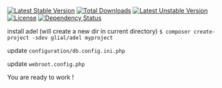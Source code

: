 [![Latest Stable Version](https://poser.pugx.org/glial/adel/v/stable.png)](https://packagist.org/packages/glial/adel) [![Total Downloads](https://poser.pugx.org/glial/adel/downloads.png)](https://packagist.org/packages/glial/adel) [![Latest Unstable Version](https://poser.pugx.org/glial/adel/v/unstable.png)](https://packagist.org/packages/glial/adel) [![License](https://poser.pugx.org/glial/adel/license.png)](https://packagist.org/packages/glial/adel)
[![Dependency Status](https://www.versioneye.com/php/glial:adel/dev-master/badge.png)](https://www.versioneye.com/php/glial:adel/dev-master)



install adel (will create a new dir in current directory)
`$ composer create-project -sdev glial/adel myproject`


update `configuration/db.config.ini.php`

update `webroot.config.php`



You are ready to work !
